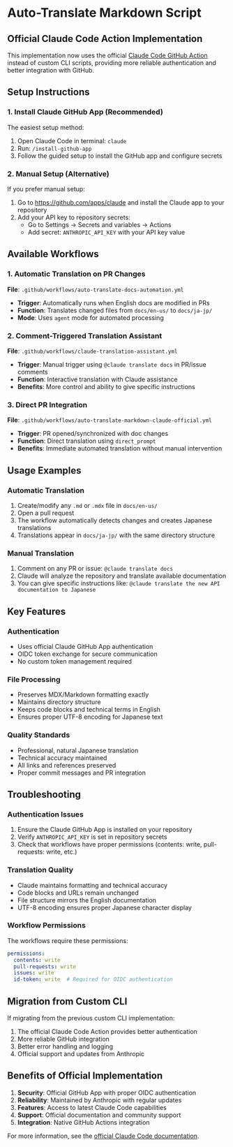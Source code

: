 # Auto-Translate Markdown Script

## Official Claude Code Action Implementation

This implementation now uses the official [Claude Code GitHub Action](https://github.com/anthropics/claude-code-action) instead of custom CLI scripts, providing more reliable authentication and better integration with GitHub.

## Setup Instructions

### 1. Install Claude GitHub App (Recommended)
The easiest setup method:
1. Open Claude Code in terminal: `claude`
2. Run: `/install-github-app`
3. Follow the guided setup to install the GitHub app and configure secrets

### 2. Manual Setup (Alternative)
If you prefer manual setup:
1. Go to https://github.com/apps/claude and install the Claude app to your repository
2. Add your API key to repository secrets:
   - Go to Settings → Secrets and variables → Actions
   - Add secret: `ANTHROPIC_API_KEY` with your API key value

## Available Workflows

### 1. Automatic Translation on PR Changes
**File**: `.github/workflows/auto-translate-docs-automation.yml`
- **Trigger**: Automatically runs when English docs are modified in PRs
- **Function**: Translates changed files from `docs/en-us/` to `docs/ja-jp/`
- **Mode**: Uses `agent` mode for automated processing

### 2. Comment-Triggered Translation Assistant  
**File**: `.github/workflows/claude-translation-assistant.yml`
- **Trigger**: Manual trigger using `@claude translate docs` in PR/issue comments
- **Function**: Interactive translation with Claude assistance
- **Benefits**: More control and ability to give specific instructions

### 3. Direct PR Integration
**File**: `.github/workflows/auto-translate-markdown-claude-official.yml`
- **Trigger**: PR opened/synchronized with doc changes
- **Function**: Direct translation using `direct_prompt`
- **Benefits**: Immediate automated translation without manual intervention

## Usage Examples

### Automatic Translation
1. Create/modify any `.md` or `.mdx` file in `docs/en-us/`
2. Open a pull request
3. The workflow automatically detects changes and creates Japanese translations
4. Translations appear in `docs/ja-jp/` with the same directory structure

### Manual Translation
1. Comment on any PR or issue: `@claude translate docs`
2. Claude will analyze the repository and translate available documentation
3. You can give specific instructions like: `@claude translate the new API documentation to Japanese`

## Key Features

### Authentication
- Uses official Claude GitHub App authentication
- OIDC token exchange for secure communication
- No custom token management required

### File Processing
- Preserves MDX/Markdown formatting exactly
- Maintains directory structure
- Keeps code blocks and technical terms in English
- Ensures proper UTF-8 encoding for Japanese text

### Quality Standards
- Professional, natural Japanese translation
- Technical accuracy maintained
- All links and references preserved
- Proper commit messages and PR integration

## Troubleshooting

### Authentication Issues
1. Ensure the Claude GitHub App is installed on your repository
2. Verify `ANTHROPIC_API_KEY` is set in repository secrets
3. Check that workflows have proper permissions (contents: write, pull-requests: write, etc.)

### Translation Quality
- Claude maintains formatting and technical accuracy
- Code blocks and URLs remain unchanged
- File structure mirrors the English documentation
- UTF-8 encoding ensures proper Japanese character display

### Workflow Permissions
The workflows require these permissions:
```yaml
permissions:
  contents: write
  pull-requests: write
  issues: write
  id-token: write  # Required for OIDC authentication
```

## Migration from Custom CLI

If migrating from the previous custom CLI implementation:
1. The official Claude Code Action provides better authentication
2. More reliable GitHub integration
3. Better error handling and logging
4. Official support and updates from Anthropic

## Benefits of Official Implementation

1. **Security**: Official GitHub App with proper OIDC authentication
2. **Reliability**: Maintained by Anthropic with regular updates
3. **Features**: Access to latest Claude Code capabilities
4. **Support**: Official documentation and community support
5. **Integration**: Native GitHub Actions integration

For more information, see the [official Claude Code documentation](https://docs.anthropic.com/en/docs/claude-code/github-actions).
